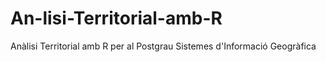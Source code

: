 # An-lisi-Territorial-amb-R
Anàlisi Territorial amb R per al Postgrau Sistemes d'Informació Geogràfica

